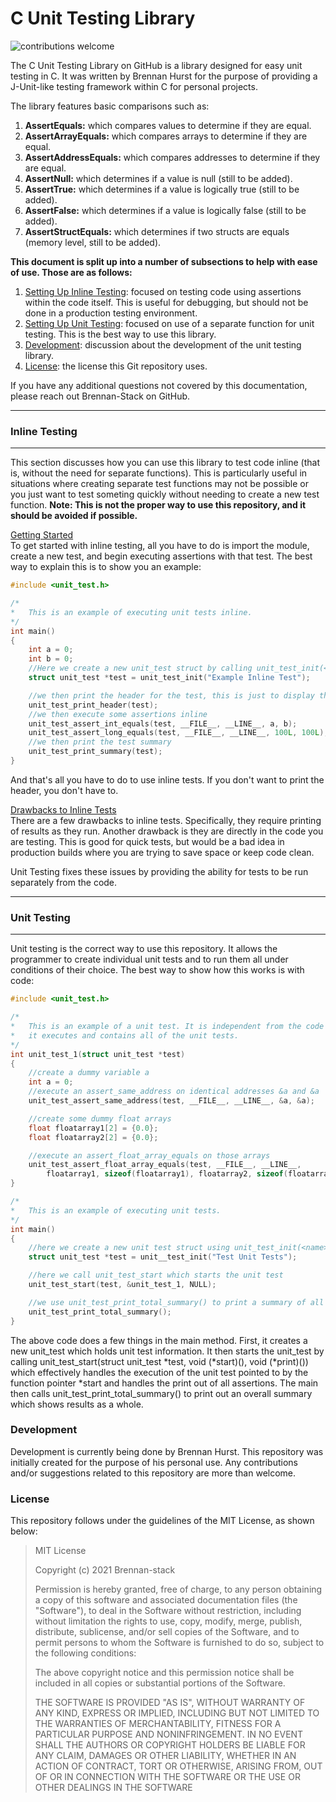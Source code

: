 # <h1>C Unit Testing Library</h1>
![contributions welcome](https://img.shields.io/badge/contributions-welcome-brightgreen.svg?style=flat)

The C Unit Testing Library on GitHub is a library designed for easy unit 
testing in C. It was written by Brennan Hurst for the purpose of providing
a J-Unit-like testing framework within C for personal projects.

The library features basic comparisons such as:
1. **AssertEquals:** which compares values to determine if they are equal.
2. **AssertArrayEquals:** which compares arrays to determine if they are equal. 
3. **AssertAddressEquals:** which compares addresses to determine if they are equal.
4. **AssertNull:** which determines if a value is null (still to be added). 
5. **AssertTrue:** which determines if a value is logically true (still to be added).
6. **AssertFalse:** which determines if a value is logically false (still to be added).
7. **AssertStructEquals:** which determines if two structs are equals (memory level, still to be added).

**This document is split up into a number of subsections to help with ease of use. Those are as follows:**
1. [Setting Up Inline Testing](#inline-testing): focused on testing code using assertions within the code itself. This is useful for debugging, but should not be done in a production testing environment. 
2. [Setting Up Unit Testing](#unit-testing): focused on use of a separate function for unit testing. This is the best way to use this library.
3. [Development](#development): discussion about the development of the unit testing library. 
4. [License](#license): the license this Git repository uses. 

If you have any additional questions not covered by this documentation, please reach out Brennan-Stack on GitHub. 

***
### Inline Testing
***
This section discusses how you can use this library to test code inline (that is, without the need for separate functions). This is particularly useful in situations where creating separate test functions may not be possible or you just want to test someting quickly without needing to create a new test function. **Note: This is not the proper way to use this repository, and it should be avoided if possible.**

<u>Getting Started</u>   
To get started with inline testing, all you have to do is import the module, create a new test, and begin executing assertions with that test. The best way to explain this is to show you an example:
```c
#include <unit_test.h>

/*
*   This is an example of executing unit tests inline.
*/
int main()
{
    int a = 0;
    int b = 0;
    //Here we create a new unit_test struct by calling unit_test_init(<name>);
    struct unit_test *test = unit_test_init("Example Inline Test");

    //we then print the header for the test, this is just to display the header
    unit_test_print_header(test);
    //we then execute some assertions inline
    unit_test_assert_int_equals(test, __FILE__, __LINE__, a, b);
    unit_test_assert_long_equals(test, __FILE__, __LINE__, 100L, 100L);
    //we then print the test summary 
    unit_test_print_summary(test);
}

```

And that's all you have to do to use inline tests. If you don't want to print the header, you don't have to.   
   
<u>Drawbacks to Inline Tests</u>  
There are a few drawbacks to inline tests. Specifically, they require printing of results as they run. Another drawback is they are directly in the code you are testing. This is good for quick tests, but would be a bad idea in production builds where you are trying to save space or keep code clean.   
   
Unit Testing fixes these issues by providing the ability for tests to be run separately from the code. 
***
### Unit Testing
***
Unit testing is the correct way to use this repository. It allows the programmer to create individual unit tests and to run them all under conditions of their choice. The best way to show how this works is with code:
```c
#include <unit_test.h>

/*
*   This is an example of a unit test. It is independent from the code which   
*   it executes and contains all of the unit tests. 
*/
int unit_test_1(struct unit_test *test)
{
    //create a dummy variable a
    int a = 0;
    //execute an assert_same_address on identical addresses &a and &a
    unit_test_assert_same_address(test, __FILE__, __LINE__, &a, &a);

    //create some dummy float arrays
    float floatarray1[2] = {0.0};
    float floatarray2[2] = {0.0};

    //execute an assert_float_array_equals on those arrays
    unit_test_assert_float_array_equals(test, __FILE__, __LINE__,
        floatarray1, sizeof(floatarray1), floatarray2, sizeof(floatarray2));
}

/*
*   This is an example of executing unit tests.
*/
int main()
{
    //here we create a new unit test struct using unit_test_init(<name>);
    struct unit_test *test = unit__test_init("Test Unit Tests");

    //here we call unit_test_start which starts the unit test
    unit_test_start(test, &unit_test_1, NULL);

    //we use unit_test_print_total_summary() to print a summary of all unit tests
    unit_test_print_total_summary();
}
```   
   
The above code does a few things in the main method. First, it creates a new unit_test which holds unit test information. It then starts the unit_test by calling unit_test_start(struct unit_test *test, void (*start)(), void (*print)()) which effectively handles the execution of the unit test pointed to by the function pointer *start and handles the print out of all assertions. The main then calls unit_test_print_total_summary() to print out an overall summary which shows results as a whole. 

### Development   
Development is currently being done by Brennan Hurst. This repository was initially created for the purpose of his personal use. Any contributions and/or suggestions related to this repository are more than welcome. 

### License   
This repository follows under the guidelines of the MIT License, as shown below:

>MIT License
>
>Copyright (c) 2021 Brennan-stack
>
>Permission is hereby granted, free of charge, to any person obtaining a copy
>of this software and associated documentation files (the "Software"), to deal
>in the Software without restriction, including without limitation the rights
>to use, copy, modify, merge, publish, distribute, sublicense, and/or sell
>copies of the Software, and to permit persons to whom the Software is
>furnished to do so, subject to the following conditions:
>
>The above copyright notice and this permission notice shall be included in all
>copies or substantial portions of the Software.
>
>THE SOFTWARE IS PROVIDED "AS IS", WITHOUT WARRANTY OF ANY KIND, EXPRESS OR
>IMPLIED, INCLUDING BUT NOT LIMITED TO THE WARRANTIES OF MERCHANTABILITY,
>FITNESS FOR A PARTICULAR PURPOSE AND NONINFRINGEMENT. IN NO EVENT SHALL THE
>AUTHORS OR COPYRIGHT HOLDERS BE LIABLE FOR ANY CLAIM, DAMAGES OR OTHER
>LIABILITY, WHETHER IN AN ACTION OF CONTRACT, TORT OR OTHERWISE, ARISING FROM,
>OUT OF OR IN CONNECTION WITH THE SOFTWARE OR THE USE OR OTHER DEALINGS IN THE
>SOFTWARE